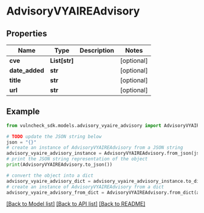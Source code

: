 # AdvisoryVYAIREAdvisory


## Properties

Name | Type | Description | Notes
------------ | ------------- | ------------- | -------------
**cve** | **List[str]** |  | [optional] 
**date_added** | **str** |  | [optional] 
**title** | **str** |  | [optional] 
**url** | **str** |  | [optional] 

## Example

```python
from vulncheck_sdk.models.advisory_vyaire_advisory import AdvisoryVYAIREAdvisory

# TODO update the JSON string below
json = "{}"
# create an instance of AdvisoryVYAIREAdvisory from a JSON string
advisory_vyaire_advisory_instance = AdvisoryVYAIREAdvisory.from_json(json)
# print the JSON string representation of the object
print(AdvisoryVYAIREAdvisory.to_json())

# convert the object into a dict
advisory_vyaire_advisory_dict = advisory_vyaire_advisory_instance.to_dict()
# create an instance of AdvisoryVYAIREAdvisory from a dict
advisory_vyaire_advisory_from_dict = AdvisoryVYAIREAdvisory.from_dict(advisory_vyaire_advisory_dict)
```
[[Back to Model list]](../README.md#documentation-for-models) [[Back to API list]](../README.md#documentation-for-api-endpoints) [[Back to README]](../README.md)



